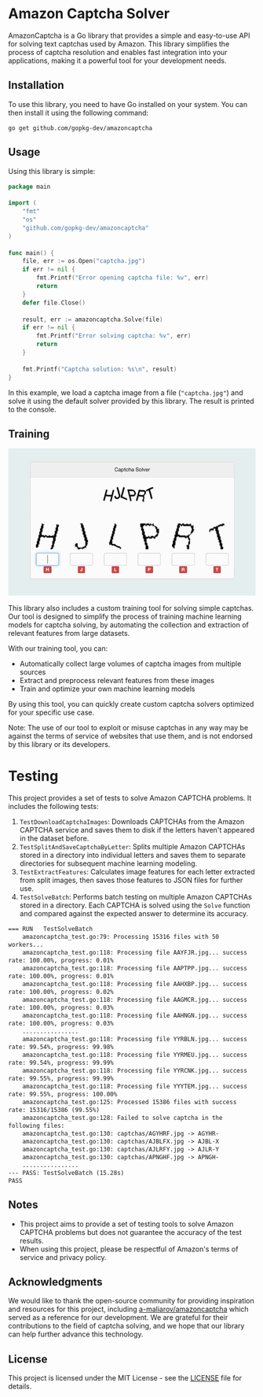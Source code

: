 # Amazon Captcha Solver

AmazonCaptcha is a Go library that provides a simple and easy-to-use API for solving text captchas used by Amazon. 
This library simplifies the process of captcha resolution and enables fast integration into your applications, making it a powerful tool for your development needs.

## Installation

To use this library, you need to have Go installed on your system. You can then install it using the following command:

```
go get github.com/gopkg-dev/amazoncaptcha
```

## Usage

Using this library is simple:

```go
package main

import (
	"fmt"
	"os"
	"github.com/gopkg-dev/amazoncaptcha"
)

func main() {
	file, err := os.Open("captcha.jpg")
	if err != nil {
		fmt.Printf("Error opening captcha file: %v", err)
		return
	}
	defer file.Close()

	result, err := amazoncaptcha.Solve(file)
	if err != nil {
		fmt.Printf("Error solving captcha: %v", err)
		return
	}

	fmt.Printf("Captcha solution: %s\n", result)
}

```

In this example, we load a captcha image from a file (`"captcha.jpg"`) and solve it using the default solver provided by this library. The result is printed to the console.

## Training

![Training](/doc/training.gif)

This library also includes a custom training tool for solving simple captchas. Our tool is designed to simplify the process of training machine learning models for captcha solving, by automating the collection and extraction of relevant features from large datasets.

With our training tool, you can:

- Automatically collect large volumes of captcha images from multiple sources
- Extract and preprocess relevant features from these images
- Train and optimize your own machine learning models

By using this tool, you can quickly create custom captcha solvers optimized for your specific use case.

Note: The use of our tool to exploit or misuse captchas in any way may be against the terms of service of websites that use them, and is not endorsed by this library or its developers.

# Testing

This project provides a set of tests to solve Amazon CAPTCHA problems. It includes the following tests:

1. `TestDownloadCaptchaImages`: Downloads CAPTCHAs from the Amazon CAPTCHA service and saves them to disk if the letters haven't appeared in the dataset before.
2. `TestSplitAndSaveCaptchaByLetter`: Splits multiple Amazon CAPTCHAs stored in a directory into individual letters and saves them to separate directories for subsequent machine learning modeling.
3. `TestExtractFeatures`: Calculates image features for each letter extracted from split images, then saves those features to JSON files for further use.
4. `TestSolveBatch`: Performs batch testing on multiple Amazon CAPTCHAs stored in a directory. Each CAPTCHA is solved using the `Solve` function and compared against the expected answer to determine its accuracy.

```shell
=== RUN   TestSolveBatch
    amazoncaptcha_test.go:79: Processing 15316 files with 50 workers...
    amazoncaptcha_test.go:118: Processing file AAYFJR.jpg... success rate: 100.00%, progress: 0.01%
    amazoncaptcha_test.go:118: Processing file AAPTPP.jpg... success rate: 100.00%, progress: 0.01%
    amazoncaptcha_test.go:118: Processing file AAHXBP.jpg... success rate: 100.00%, progress: 0.02%
    amazoncaptcha_test.go:118: Processing file AAGMCR.jpg... success rate: 100.00%, progress: 0.03%
    amazoncaptcha_test.go:118: Processing file AAHNGN.jpg... success rate: 100.00%, progress: 0.03%
    ................
    amazoncaptcha_test.go:118: Processing file YYRBLN.jpg... success rate: 99.54%, progress: 99.98%
    amazoncaptcha_test.go:118: Processing file YYRMEU.jpg... success rate: 99.54%, progress: 99.99%
    amazoncaptcha_test.go:118: Processing file YYRCNK.jpg... success rate: 99.55%, progress: 99.99%
    amazoncaptcha_test.go:118: Processing file YYYTEM.jpg... success rate: 99.55%, progress: 100.00%
    amazoncaptcha_test.go:125: Processed 15386 files with success rate: 15316/15386 (99.55%)
    amazoncaptcha_test.go:128: Failed to solve captcha in the following files:
    amazoncaptcha_test.go:130: captchas/AGYHRF.jpg -> AGYHR-
    amazoncaptcha_test.go:130: captchas/AJBLFX.jpg -> AJBL-X
    amazoncaptcha_test.go:130: captchas/AJLRFY.jpg -> AJLR-Y
    amazoncaptcha_test.go:130: captchas/APNGHF.jpg -> APNGH-
    ................
--- PASS: TestSolveBatch (15.28s)
PASS
```


## Notes

- This project aims to provide a set of testing tools to solve Amazon CAPTCHA problems but does not guarantee the accuracy of the test results.
- When using this project, please be respectful of Amazon's terms of service and privacy policy.

## Acknowledgments

We would like to thank the open-source community for providing inspiration and resources for this project, including [a-maliarov/amazoncaptcha](https://github.com/a-maliarov/amazoncaptcha) which served as a reference for our development. We are grateful for their contributions to the field of captcha solving, and we hope that our library can help further advance this technology.
## License

This project is licensed under the MIT License - see the [LICENSE](LICENSE) file for details.
